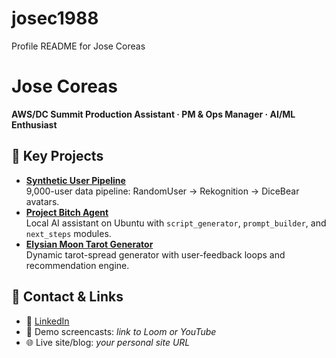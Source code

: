 # josec1988
Profile README for Jose Coreas
# Jose Coreas

**AWS/DC Summit Production Assistant · PM & Ops Manager · AI/ML Enthusiast**

## 🔹 Key Projects
- **[Synthetic User Pipeline](https://github.com/josec1988/synthetic-users-1000)**  
  9,000-user data pipeline: RandomUser → Rekognition → DiceBear avatars.
- **[Project Bitch Agent](https://github.com/josec1988/project-bitch-agent)**  
  Local AI assistant on Ubuntu with `script_generator`, `prompt_builder`, and `next_steps` modules.
- **[Elysian Moon Tarot Generator](https://github.com/josec1988/elysian-moon-tarot)**  
  Dynamic tarot-spread generator with user-feedback loops and recommendation engine.

## 🔹 Contact & Links
- 🔗 [LinkedIn](https://linkedin.com/in/jose-coreas)  
- 🎥 Demo screencasts: *link to Loom or YouTube*  
- 🌐 Live site/blog: *your personal site URL*
